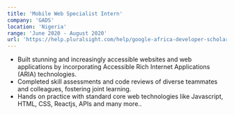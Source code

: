 ```yaml
---
title: 'Mobile Web Specialist Intern'
company: 'GADS'
location: 'Nigeria'
range: 'June 2020 - August 2020'
url: 'https://help.pluralsight.com/help/google-africa-developer-scholarship-2020'
---
```


- Built stunning and increasingly accessible websites and web applications by incorporating
  Accessible Rich Internet Applications (ARIA) technologies.
- Completed skill assessments and code reviews of diverse teammates and colleagues, fostering
  joint learning.
- Hands on practice with standard core web technologies like Javascript, HTML, CSS, Reactjs, APIs and many more..
